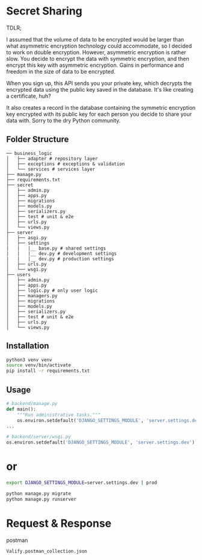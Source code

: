 # Secret Sharing

TDLR;

I assumed that the volume of data to be encrypted would be larger than what asymmetric encryption technology could accommodate, so I decided to work on double encryption. However, asymmetric encryption is rather slow. You decide to encrypt the data with symmetric encryption, and then encrypt this key with asymmetric encryption.
Gains in performance and freedom in the size of data to be encrypted.

When you sign up, this API sends you your private key, which decrypts the encrypted data using the public key saved in the database. It's like creating a certificate, huh?

It also creates a record in the database containing the symmetric encryption key encrypted with its public key for each person you decide to share your data with. Sorry to the dry Python community.

## Folder Structure

```curl
── business_logic
│   ├── adapter # repository layer
│   ├── exceptions # exceptions & validation
│   └── services # services layer
├── manage.py
├── requirements.txt
├── secret
│   ├── admin.py
│   ├── apps.py
│   ├── migrations
│   ├── models.py
│   ├── serializers.py
│   ├── test # unit & e2e
│   ├── urls.py
│   └── views.py
├── server
│   ├── asgi.py
│   ├── settings
|   |   |__ base.py # shared settings
|   |   |__ dev.py # development settings
|   |   |__ dev.py # production settings
│   ├── urls.py
│   └── wsgi.py
├── users
│   ├── admin.py
│   ├── apps.py
│   ├── logic.py # only user logic
│   ├── managers.py
│   ├── migrations
│   ├── models.py
│   ├── serializers.py
│   ├── test # unit & e2e
│   ├── urls.py
│   └── views.py
```

## Installation

```bash
python3 venv venv
source venv/bin/activate
pip install -r requirements.txt
```

## Usage

```python
# backend/manage.py
def main():
    """Run administrative tasks."""
    os.environ.setdefault('DJANGO_SETTINGS_MODULE', 'server.settings.dev') # dev | prod
...

# backend/server/wsgi.py
os.environ.setdefault('DJANGO_SETTINGS_MODULE', 'server.settings.dev') # dev | prod
```

# or

```bash
export DJANGO_SETTINGS_MODULE=server.settings.dev | prod
```

```bash
python manage.py migrate
python manage.py runserver
```

# Request & Response

postman

```
Valify.postman_collection.json
```
